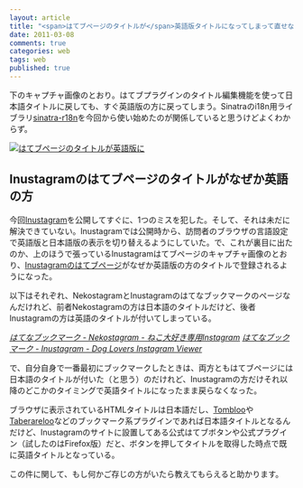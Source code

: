 ```yaml
---
layout: article
title: "<span>はてブページのタイトルが</span>英語版タイトルになってしまって直せない"
date: 2011-03-08
comments: true
categories: web
tags: web
published: true
---
```


下のキャプチャ画像のとおり。はてブプラグインのタイトル編集機能を使って日本語タイトルに戻しても、すぐ英語版の方に戻ってしまう。Sinatraのi18n用ライブラリ[sinatra-r18n](http://r18n.rubyforge.org/sinatra.html)を今回から使い始めたのが関係していると思うけどよくわからず。

[![はてブページのタイトルが英語版に](/assets/2011/03/08/hatebu-page-title-english-01.png)](/assets/2011/03/08/hatebu-page-title-english-01.png)

<!-- READMORE -->

## Inustagramのはてブページのタイトルがなぜか英語の方

今回[Inustagram](http://inustagram.heroku.com/)を公開してすぐに、1つのミスを犯した。そして、それは未だに解決できていない。Inustagramでは公開時から、訪問者のブラウザの言語設定で英語版と日本語版の表示を切り替えるようにしていた。で、これが裏目に出たのか、上のほうで張っているInustagramはてブページのキャプチャ画像のとおり、[Inustagramのはてブページ](http://b.hatena.ne.jp/entry/inustagram.heroku.com/)がなぜか英語版の方のタイトルで登録されるようになった。

以下はそれぞれ、NekostagramとInustagramのはてなブックマークのページなんだけれど、前者Nekostagramの方は日本語のタイトルだけど、後者Inustagramの方は英語のタイトルが付いてしまっている。

<cite>[はてなブックマーク - Nekostagram - ねこ大好き専用Instagram](http://b.hatena.ne.jp/entry/nekostagram.heroku.com/)</cite>
<cite>[はてなブックマーク - Inustagram - Dog Lovers Instagram Viewer](http://b.hatena.ne.jp/entry/inustagram.heroku.com/)</cite>

で、自分自身で一番最初にブックマークしたときは、両方ともはてブページには日本語のタイトルが付いた（と思う）のだけれど、Inustagramの方だけそれ以降のどこかのタイミングで英語タイトルになったまま戻らなくなった。

ブラウザに表示されているHTMLタイトルは日本語だし、[Tombloo](https://github.com/to/tombloo/wiki)や[Taberareloo](https://chrome.google.com/extensions/detail/ldcnohnnlpgglecmkldelbmiokgmikno?hl=ja)などのブックマーク系プラグインであれば日本語タイトルとなるんだけど、Inustagramのサイトに設置してある公式はてブボタンや公式プラグイン（試したのはFirefox版）だと、ボタンを押してタイトルを取得した時点で既に英語タイトルとなっている。

この件に関して、もし何かご存じの方がいたら教えてもらえると助かります。

